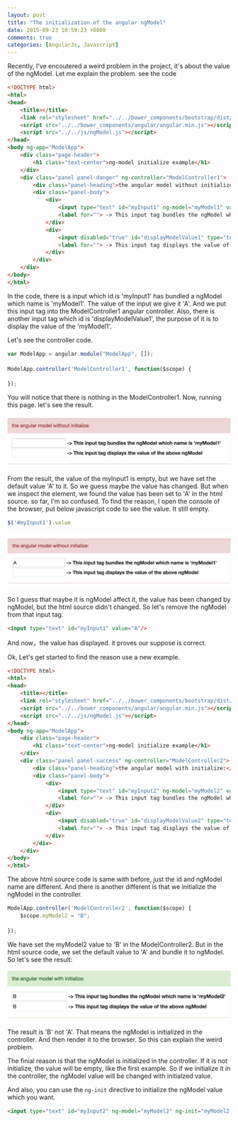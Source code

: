 ```yaml
---
layout: post
title: "The initialization of the angular ngModel"
date: 2015-09-23 10:59:23 +0800
comments: true
categories: [AngularJs, Javascript]
---
```


Recently, I've encoutered a weird problem in the project, it's about the value of the ngModel. Let me explain the problem. see the code

``` html
<!DOCTYPE html>
<html>
<head>
	<title></title>
	<link rel="stylesheet" href="../../bower_components/bootstrap/dist/css/bootstrap.min.css"/>
	<script src="../../bower_components/angular/angular.min.js"></script>
    <script src="../../js/ngModel.js"></script>
</head>
<body ng-app="ModelApp">
	<div class="page-header">
		<h1 class="text-center">ng-model initialize example</h1>
	</div>
	<div class="panel panel-danger" ng-controller="ModelController1">
		<div class="panel-heading">the angular model without initialize:</div>
		<div class="panel-body">
			<div>
				<input type="text" id="myInput1" ng-model="myModel1" value="A"/>
				<label for=""> -> This input tag bundles the ngModel which name is 'myModel1'</label>
			</div>
			<div>
				<input disabled="true" id="displayModelValue1" type="text" value="{{myModel1}}"/>
				<label for=""> -> This input tag displays the value of the above ngModel</label>
			</div>
		</div>
	</div>
</body>
</html>
```
<!-- more -->
In the code, there is a input which id is 'myInput1' has bundled a ngModel which name is 'myModel1'. The value of the input we give it 'A'. And we put this input tag into the ModelController1 angular controller. Also, there is another input tag which id is 'displayModelValue1', the purpose of it is to display the value of the 'myModel1'.

Let's see the controller code.

``` javascript
var ModelApp = angular.module("ModelApp", []);

ModelApp.controller('ModelController1', function($scope) {
	
});
```
You will notice that there is nothing in the ModelController1. Now, running this page. let's see the result.

![](/assets/images/angular-ngModel-1.png)

From the result, the value of the myInput1 is empty, but we have set the default value 'A' to it. So we guess maybe the value has changed. But when we inspect the element, we found the value has been set to 'A' in the html source. so far, I'm so confused. To find the reason, I open the console of the browser, put below javascript code to see the value. It still empty.

``` javascript
$('#myInput1').value
```

![](/assets/images/angular-ngModel-2.png)

So I guess that maybe it is ngModel affect it, the value has been changed by ngModel, but the html source didn't changed. So let's remove the ngModel from that input tag.

``` html
<input type="text" id="myInput1" value="A"/>
```

And now，the value has displayed. it proves our suppose is correct.

Ok, Let's get started to find the reason use a new example.

``` html
<!DOCTYPE html>
<html>
<head>
	<title></title>
	<link rel="stylesheet" href="../../bower_components/bootstrap/dist/css/bootstrap.min.css"/>
	<script src="../../bower_components/angular/angular.min.js"></script>
    <script src="../../js/ngModel.js"></script>
</head>
<body ng-app="ModelApp">
	<div class="page-header">
		<h1 class="text-center">ng-model initialize example</h1>
	</div>
	<div class="panel panel-success" ng-controller="ModelController2">
		<div class="panel-heading">the angular model with initialize:</div>
		<div class="panel-body">
			<div>
				<input type="text" id="myInput2" ng-model="myModel2" value="A"/>
				<label for=""> -> This input tag bundles the ngModel which name is 'myModel2'</label>
			</div>
			<div>
				<input disabled="true" id="displayModelValue2" type="text" value="{{myModel2}}"/>
				<label for=""> -> This input tag displays the value of the above ngModel</label>
			</div>
		</div>
	</div>
</body>
</html>
```
The above html source code is same with before, just the id and ngModel name are different. And there is another different is that we initialize the ngModel in the controller.

``` javascript
ModelApp.controller('ModelController2', function($scope) {
	$scope.myModel2 = "B";
	
});
```
We have set the myModel2 value to 'B' in the ModelController2. But in the html source code, we set the default value to 'A' and bundle it to ngModel. So let's see the result:

![](/assets/images/angular-ngModel-3.png)

The result is 'B' not 'A'. That means the ngModel is initialized in the controller. And then render it to the browser. So this can explain the weird problem. 

The finial reason is that the ngModel is initialized in the controller. If it is not initialize, the value will be empty, like the first example. So if we initialize it in the controller, the ngModel value will be changed with initialzed value.

And also, you can use the `ng-init` directive to initialize the ngModel value which you want.

``` html
<input type="text" id="myInput2" ng-model="myModel2" ng-init="myModel2 = 'A'"/>
```


